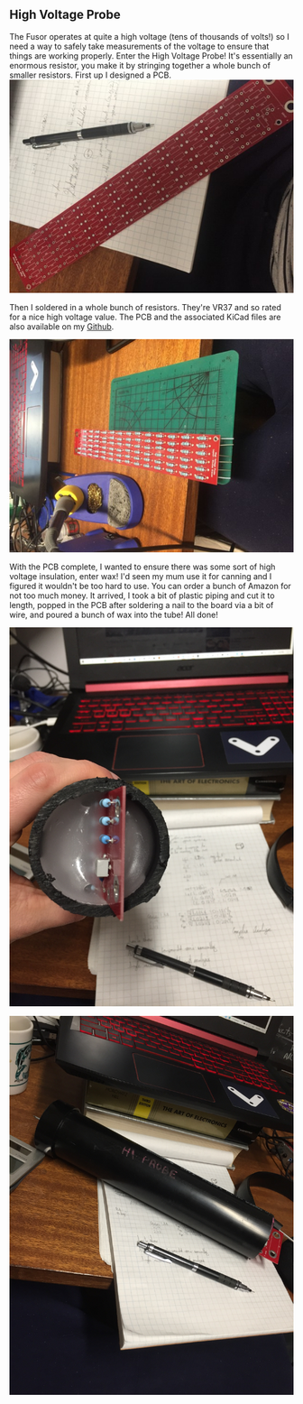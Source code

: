 ## High Voltage Probe

The Fusor operates at quite a high voltage (tens of thousands of volts!) so I need a way to safely take measurements of the voltage to ensure that things are working properly. Enter the High Voltage Probe! It's essentially an enormous resistor, you make it by stringing together a whole bunch of smaller resistors. First up I designed a PCB.
![HVPCB](https://raw.githubusercontent.com/FuzzyBunnys/HighVoltageProbe/gh-pages/IMG_1467%5B1%5D.JPG)

Then I soldered in a whole bunch of resistors. They're VR37 and so rated for a nice high voltage value. The PCB and the associated KiCad files are also available on my [Github](https://github.com/FuzzyBunnys/HighVoltageProbe).


![HVPCBComplete](https://raw.githubusercontent.com/FuzzyBunnys/HighVoltageProbe/gh-pages/IMG_1470%5B1%5D.JPG)

With the PCB complete, I wanted to ensure there was some sort of high voltage insulation, enter wax! I'd seen my mum use it for canning and I figured it wouldn't be too hard to use. You can order a bunch of Amazon for not too much money. It arrived, I took a bit of plastic piping and cut it to length, popped in the PCB after soldering a nail to the board via a bit of wire, and poured a bunch of wax into the tube! All done!

![Wax](https://raw.githubusercontent.com/FuzzyBunnys/HighVoltageProbe/gh-pages/IMG_1651.JPG)

![Complete](https://raw.githubusercontent.com/FuzzyBunnys/HighVoltageProbe/gh-pages/IMG_1650.JPG)
